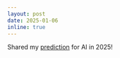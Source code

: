 ```yaml
---
layout: post
date: 2025-01-06
inline: true
---
```


Shared my <a href="https://mingyin0312.github.io/blog/2025/prediction/" target="blank">prediction</a> for AI in 2025!

